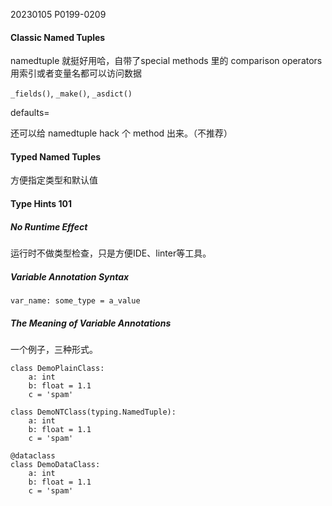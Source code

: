 20230105    P0199-0209
#### Classic Named Tuples

namedtuple 就挺好用哈，自带了special methods 里的 comparison operators
用索引或者变量名都可以访问数据

`_fields()`, `_make()`, `_asdict()`

defaults=

还可以给 namedtuple hack 个 method 出来。（不推荐）

#### Typed Named Tuples
方便指定类型和默认值

#### Type Hints 101

##### No Runtime Effect
运行时不做类型检查，只是方便IDE、linter等工具。

##### Variable Annotation Syntax
`var_name: some_type = a_value`


##### The Meaning of Variable Annotations

一个例子，三种形式。
```
class DemoPlainClass:
    a: int
    b: float = 1.1
    c = 'spam'
```

```
class DemoNTClass(typing.NamedTuple):
    a: int
    b: float = 1.1
    c = 'spam'
```

```
@dataclass
class DemoDataClass:
    a: int
    b: float = 1.1
    c = 'spam'
```
